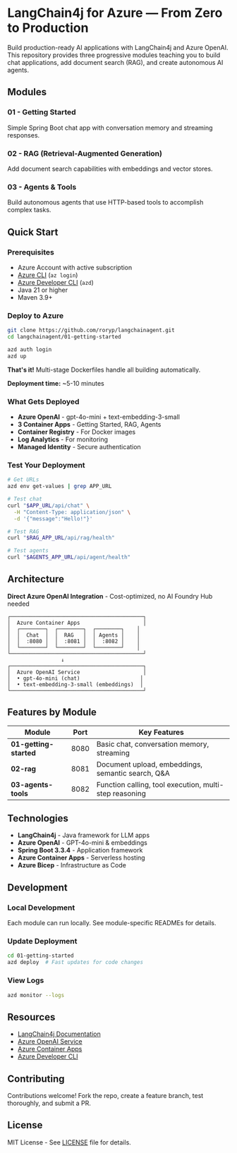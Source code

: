 # LangChain4j for Azure — From Zero to Production

Build production-ready AI applications with LangChain4j and Azure OpenAI. This repository provides three progressive modules teaching you to build chat applications, add document search (RAG), and create autonomous AI agents.

## Modules

### 01 - Getting Started
Simple Spring Boot chat app with conversation memory and streaming responses.

### 02 - RAG (Retrieval-Augmented Generation)
Add document search capabilities with embeddings and vector stores.

### 03 - Agents & Tools
Build autonomous agents that use HTTP-based tools to accomplish complex tasks.

## Quick Start

### Prerequisites

- Azure Account with active subscription
- [Azure CLI](https://docs.microsoft.com/cli/azure/install-azure-cli) (`az login`)
- [Azure Developer CLI](https://aka.ms/install-azd) (`azd`)
- Java 21 or higher
- Maven 3.9+

### Deploy to Azure

```bash
git clone https://github.com/roryp/langchainagent.git
cd langchainagent/01-getting-started

azd auth login
azd up
```

**That's it!** Multi-stage Dockerfiles handle all building automatically.

**Deployment time:** ~5-10 minutes

### What Gets Deployed

- **Azure OpenAI** - gpt-4o-mini + text-embedding-3-small
- **3 Container Apps** - Getting Started, RAG, Agents
- **Container Registry** - For Docker images
- **Log Analytics** - For monitoring
- **Managed Identity** - Secure authentication

### Test Your Deployment

```bash
# Get URLs
azd env get-values | grep APP_URL

# Test chat
curl "$APP_URL/api/chat" \
  -H "Content-Type: application/json" \
  -d '{"message":"Hello!"}'

# Test RAG
curl "$RAG_APP_URL/api/rag/health"

# Test agents
curl "$AGENTS_APP_URL/api/agent/health"
```

## Architecture

**Direct Azure OpenAI Integration** - Cost-optimized, no AI Foundry Hub needed

```
┌──────────────────────────────────────────┐
│  Azure Container Apps                    │
│  ┌────────┐  ┌────────┐  ┌────────┐    │
│  │  Chat  │  │  RAG   │  │ Agents │    │
│  │  :8080 │  │  :8081 │  │  :8082 │    │
│  └────────┘  └────────┘  └────────┘    │
└──────────────────────────────────────────┘
                 ↓
┌──────────────────────────────────────────┐
│  Azure OpenAI Service                    │
│  • gpt-4o-mini (chat)                   │
│  • text-embedding-3-small (embeddings)  │
└──────────────────────────────────────────┘
```

## Features by Module

| Module | Port | Key Features |
|--------|------|-------------|
| **01-getting-started** | 8080 | Basic chat, conversation memory, streaming |
| **02-rag** | 8081 | Document upload, embeddings, semantic search, Q&A |
| **03-agents-tools** | 8082 | Function calling, tool execution, multi-step reasoning |

## Technologies

- **LangChain4j** - Java framework for LLM apps
- **Azure OpenAI** - GPT-4o-mini & embeddings
- **Spring Boot 3.3.4** - Application framework
- **Azure Container Apps** - Serverless hosting
- **Azure Bicep** - Infrastructure as Code

## Development

### Local Development

Each module can run locally. See module-specific READMEs for details.

### Update Deployment

```bash
cd 01-getting-started
azd deploy  # Fast updates for code changes
```

### View Logs

```bash
azd monitor --logs
```
## Resources

- [LangChain4j Documentation](https://docs.langchain4j.dev/)
- [Azure OpenAI Service](https://learn.microsoft.com/azure/ai-services/openai/)
- [Azure Container Apps](https://learn.microsoft.com/azure/container-apps/)
- [Azure Developer CLI](https://learn.microsoft.com/azure/developer/azure-developer-cli/)

## Contributing

Contributions welcome! Fork the repo, create a feature branch, test thoroughly, and submit a PR.

## License

MIT License - See [LICENSE](LICENSE) file for details.
